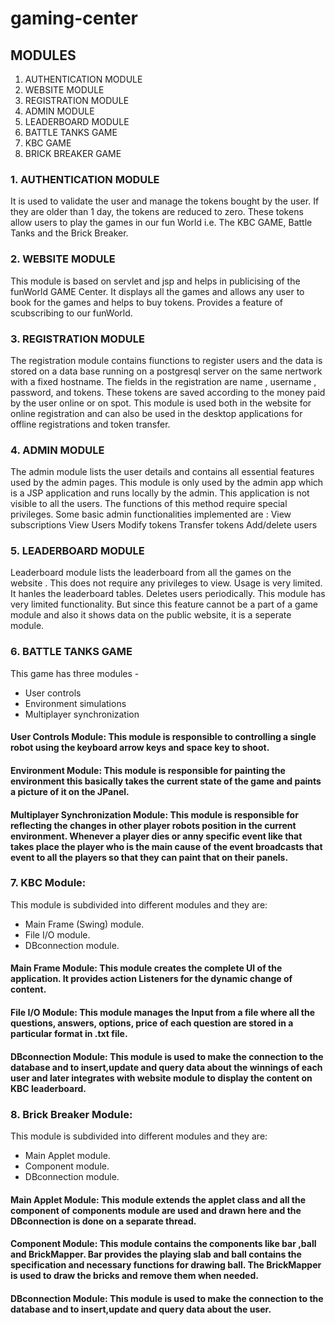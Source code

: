 # gaming-center
## MODULES
1. AUTHENTICATION MODULE
2. WEBSITE MODULE
3. REGISTRATION MODULE
4. ADMIN MODULE
5. LEADERBOARD MODULE
6. BATTLE TANKS GAME
7. KBC GAME
8. BRICK BREAKER GAME
### 1. AUTHENTICATION MODULE
It is used to validate the user and manage the tokens bought by the user. If they are older than 1 day, the tokens are reduced to zero. These tokens allow users to play the games in our fun World  i.e. The KBC GAME,  Battle Tanks and the Brick Breaker.
### 2. WEBSITE MODULE
This module is based on servlet and jsp and helps in publicising of the funWorld GAME Center. It displays all the games and allows any user to book for the games and helps to buy tokens. Provides a feature of scubscribing to our funWorld.
### 3. REGISTRATION MODULE
The registration module contains fiunctions to register users and the data is stored on a data base running on a postgresql server on the same nertwork with a fixed hostname. The fields in the registration are name , username , password, and tokens. These tokens are saved according to the money paid by the user online or on spot. This module is used both in the website for online registration and can also be used in the desktop applications for offline registrations and token transfer.
### 4. ADMIN MODULE
The admin module lists the user details and contains all essential features used by the admin pages. This module is only used by the admin app which is a JSP application and runs locally by the admin. This application is not visible to all the users. The functions of this method require special privileges. Some basic admin functionalities implemented are : 
View subscriptions
View Users
Modify tokens
Transfer tokens
Add/delete users
### 5. LEADERBOARD MODULE
Leaderboard module lists the leaderboard from all the games on the website . This does not require any privileges to view. Usage is very limited. It hanles the leaderboard tables. Deletes users periodically. This module has very limited functionality. But since this feature cannot be a part of a game module and also it shows data on the public website, it is a seperate module.
### 6. BATTLE TANKS GAME
This game has three modules - 
  - User controls
  - Environment simulations
  - Multiplayer synchronization
#### User Controls Module: This module is responsible to controlling a single robot using the keyboard arrow keys and space key to shoot.
#### Environment Module: This module is responsible for painting the environment this basically takes the current state of the game and paints a picture of it on the JPanel.
#### Multiplayer Synchronization Module: This module is responsible for reflecting the changes in other player robots position in the current environment. Whenever a player dies or anny specific event like that takes place the player who is the main cause of the event broadcasts that event to all the players so that they can paint that on their panels.
### 7. KBC Module:
This module is subdivided into different  modules and they are:
 - Main Frame (Swing) module.
 - File I/O module.
 - DBconnection module.
#### Main Frame Module: This module creates the complete UI of the application. It provides action Listeners for the dynamic change of content.
#### File I/O Module: This module manages the Input from a file where all the questions, answers, options, price of each question are stored in a particular format in .txt file.
#### DBconnection Module: This module is used to make the connection to the database and to insert,update and query data about the winnings of each user and later integrates with website module to display the content on KBC leaderboard.
### 8. Brick Breaker Module:
This module is subdivided into different  modules and they are:
 - Main Applet module.
 - Component module.
 - DBconnection module.
#### Main Applet Module: This module extends the applet class and all the component of components module are used and drawn here and the DBconnection is done on a separate thread.
#### Component Module: This module contains the components like bar ,ball and BrickMapper. Bar provides the playing slab and ball contains the specification and necessary functions for drawing ball. The BrickMapper is used to draw the bricks and remove them when needed.
#### DBconnection Module: This module is used to make the connection to the database and to insert,update and query data about the user.
